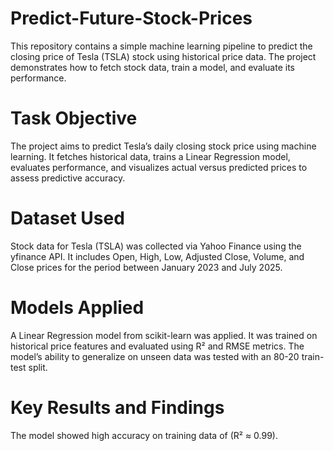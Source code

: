 # Predict-Future-Stock-Prices

This repository contains a simple machine learning pipeline to predict the closing price of Tesla (TSLA) stock using historical price data. The project demonstrates how to fetch stock data, train a model, and evaluate its performance.

# Task Objective

The project aims to predict Tesla’s daily closing stock price using machine learning. It fetches historical data, trains a Linear Regression model, evaluates performance, and visualizes actual versus predicted prices to assess predictive accuracy.

# Dataset Used

Stock data for Tesla (TSLA) was collected via Yahoo Finance using the yfinance API.
It includes Open, High, Low, Adjusted Close, Volume, and Close prices for the period between January 2023 and July 2025.

# Models Applied

A Linear Regression model from scikit-learn was applied. It was trained on historical price features and evaluated using R² and RMSE metrics. The model’s ability to generalize on unseen data was tested with an 80-20 train-test split.

# Key Results and Findings

The model showed high accuracy on training data of (R² ≈ 0.99).

